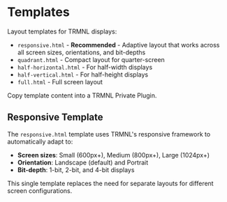 # Templates

Layout templates for TRMNL displays:

- `responsive.html` - **Recommended** - Adaptive layout that works across all screen sizes, orientations, and bit-depths
- `quadrant.html` - Compact layout for quarter-screen
- `half-horizontal.html` - For half-width displays
- `half-vertical.html` - For half-height displays
- `full.html` - Full screen layout

Copy template content into a TRMNL Private Plugin.

## Responsive Template

The `responsive.html` template uses TRMNL's responsive framework to automatically adapt to:
- **Screen sizes**: Small (600px+), Medium (800px+), Large (1024px+)
- **Orientation**: Landscape (default) and Portrait
- **Bit-depth**: 1-bit, 2-bit, and 4-bit displays

This single template replaces the need for separate layouts for different screen configurations.
